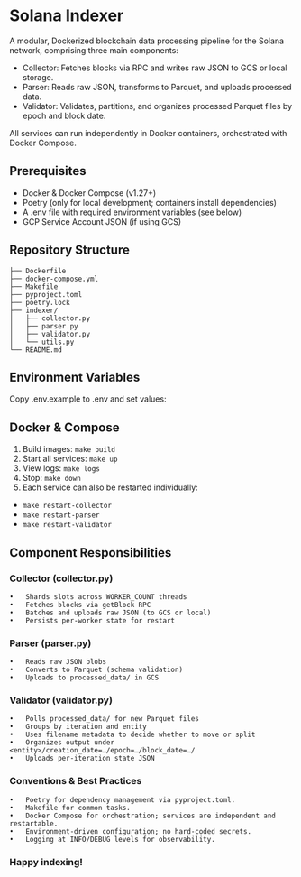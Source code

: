 # Solana Indexer

A modular, Dockerized blockchain data processing pipeline for the Solana network, comprising three main components:
- Collector: Fetches blocks via RPC and writes raw JSON to GCS or local storage. 
- Parser: Reads raw JSON, transforms to Parquet, and uploads processed data.
- Validator: Validates, partitions, and organizes processed Parquet files by epoch and block date.

All services can run independently in Docker containers, orchestrated with Docker Compose.


## Prerequisites
- Docker & Docker Compose (v1.27+)
- Poetry (only for local development; containers install dependencies)
- A .env file with required environment variables (see below)
- GCP Service Account JSON (if using GCS)

## Repository Structure
```
├── Dockerfile
├── docker-compose.yml
├── Makefile
├── pyproject.toml
├── poetry.lock
├── indexer/
│   ├── collector.py
│   ├── parser.py
│   ├── validator.py
│   └── utils.py
└── README.md
```

## Environment Variables

Copy .env.example to .env and set values:


## Docker & Compose

1. Build images: `make build`
2. Start all services: `make up`
3. View logs: `make logs`
4. Stop: `make down`
5. Each service can also be restarted individually:
- `make restart-collector`
- `make restart-parser`
- `make restart-validator`



## Component Responsibilities

### Collector (collector.py)
	•	Shards slots across WORKER_COUNT threads
	•	Fetches blocks via getBlock RPC
	•	Batches and uploads raw JSON (to GCS or local)
	•	Persists per-worker state for restart

### Parser (parser.py)
	•	Reads raw JSON blobs
	•	Converts to Parquet (schema validation)
	•	Uploads to processed_data/ in GCS

### Validator (validator.py)
	•	Polls processed_data/ for new Parquet files
	•	Groups by iteration and entity
	•	Uses filename metadata to decide whether to move or split
	•	Organizes output under <entity>/creation_date=…/epoch=…/block_date=…/
	•	Uploads per-iteration state JSON

### Conventions & Best Practices
	•	Poetry for dependency management via pyproject.toml.
	•	Makefile for common tasks.
	•	Docker Compose for orchestration; services are independent and restartable.
	•	Environment-driven configuration; no hard-coded secrets.
	•	Logging at INFO/DEBUG levels for observability.


### Happy indexing!